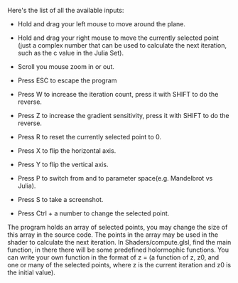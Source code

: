 Here's the list of all the available inputs:
  - Hold and drag your left mouse to move around the plane.
  - Hold and drag your right mouse to move the currently selected point (just a complex number that can be used to calculate the next iteration, such as the c value in the Julia Set).
  - Scroll you mouse zoom in or out.
    
  - Press ESC to escape the program
  - Press W to increase the iteration count, press it with SHIFT to do the reverse.
  - Press Z to increase the gradient sensitivity, press it with SHIFT to do the reverse.
  - Press R to reset the currently selected point to 0.
  - Press X to flip the horizontal axis.
  - Press Y to flip the vertical axis.
  - Press P to switch from and to parameter space(e.g. Mandelbrot vs Julia).
  - Press S to take a screenshot.
  - Press Ctrl + a number to change the selected point.

The program holds an array of selected points, you may change the size of this array in the source code. The points in the array may be used in the shader to calculate the next iteration.
In Shaders/compute.glsl, find the main function, in there there will be some predefined holormophic functions.
You can write your own function in the format of z = (a function of z, z0, and one or many of the selected points, where z is the current iteration and z0 is the initial value).
